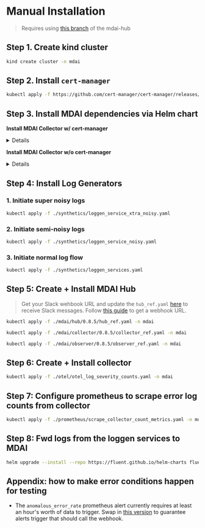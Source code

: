 # Manual Installation

> Requires using [this branch](https://github.com/DecisiveAI/mdai-labs/tree/rlaw/ENG-564-error-log-alerting) of the mdai-hub

## Step 1. Create kind cluster

```sh
kind create cluster -n mdai
```

## Step 2. Install `cert-manager`

```sh
kubectl apply -f https://github.com/cert-manager/cert-manager/releases/latest/download/cert-manager.yaml
```

## Step 3. Install MDAI dependencies via Helm chart

**Install MDAI Collector w/ cert-manager**

<details>
```sh
helm upgrade --install mdai mdai-hub \
  --repo https://charts.mydecisive.ai \
  --namespace mdai \
  --create-namespace \
  --version v0.8.5-dev \
  --set mdai-operator.manager.env.otelSdkDisabled=true \
  --set mdai-gateway.otelSdkDisabled=true \
  --set mdai-s3-logs-reader.enabled=false \
  --cleanup-on-fail
```

</details>

**Install MDAI Collector w/o cert-manager**

<details>

```sh
helm upgrade --install mdai mdai-hub \
  --repo https://charts.mydecisive.ai \
  --namespace mdai \
  --create-namespace \
  --version v0.8.6-dev \
  --set mdai-operator.manager.env.otelSdkDisabled=true \
  --set mdai-gateway.otelSdkDisabled=true \
  --set mdai-s3-logs-reader.enabled=false \
  --cleanup-on-fail
```

</details>

## Step 4: Install Log Generators

### 1. Initiate super noisy logs
```sh
kubectl apply -f ./synthetics/loggen_service_xtra_noisy.yaml
```

### 2. Initiate semi-noisy logs
```sh
kubectl apply -f ./synthetics/loggen_service_noisy.yaml
```

### 3. Initiate normal log flow
```sh
kubectl apply -f ./synthetics/loggen_services.yaml
```

## Step 5: Create + Install MDAI Hub

> Get your Slack wehbook URL and update the `hub_ref.yaml` [here](https://github.com/DecisiveAI/mdai-labs/blob/00b05e9589d53b6cfac3361c4605b38f41b702a3/mdai/hub/0.8.5/hub_ref.yaml#L88-L109) to receive Slack messages. Follow [this guide](https://api.slack.com/messaging/webhooks) to get a webhook URL.

```sh
kubectl apply -f ./mdai/hub/0.8.5/hub_ref.yaml -n mdai
```
```sh
kubectl apply -f ./mdai/collector/0.8.5/collector_ref.yaml -n mdai
```
```sh
kubectl apply -f ./mdai/observer/0.8.5/observer_ref.yaml -n mdai
```

## Step 6: Create + Install collector

```sh
kubectl apply -f ./otel/otel_log_severity_counts.yaml -n mdai
```

## Step 7: Configure prometheus to scrape error log counts from collector

```sh
kubectl apply -f ./prometheus/scrape_collector_count_metrics.yaml -n mdai
```

## Step 8: Fwd logs from the loggen services to MDAI
```sh
helm upgrade --install --repo https://fluent.github.io/helm-charts fluent fluentd -f ./mock-data/configs/loggen_fluent.yaml
```

## Appendix: how to make error conditions happen for testing

* The `anomalous_error_rate` prometheus alert currently requires at least an hour's worth of data to trigger. Swap in [this version](https://github.com/DecisiveAI/mdai-labs/blob/e5c0309ad478cdd441c7463def5b0a9390cbb40b/mdai/hub/0.8.5/hub_ref.yaml#L66-L73) to guarantee alerts trigger that should call the webhook.